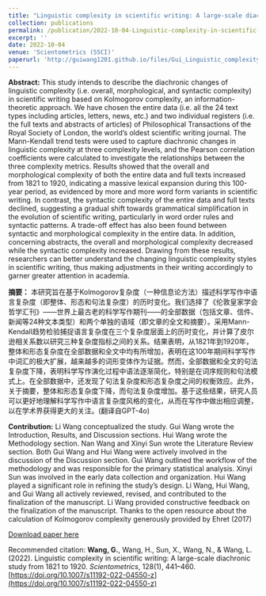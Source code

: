 ```yaml
---
title: "Linguistic complexity in scientific writing: A large‑scale diachronic study from 1821 to 1920"
collection: publications
permalink: /publication/2022-10-04-Linguistic-complexity-in-scientific-writing
excerpt: ''
date: 2022-10-04
venue: 'Scientometrics (SSCI)'
paperurl: 'http://guiwang1201.github.io/files/Gui_Linguistic_complexity_scientifc_writing.pdf'
---
```

**Abstract:** This study intends to describe the diachronic changes of linguistic complexity (i.e. overall, morphological, and syntactic complexity) in scientific writing based on Kolmogorov complexity, an information-theoretic approach. We have chosen the entire data (i.e. all the 24 text types including articles, letters, news, etc.) and two individual registers (i.e. the full texts and abstracts of articles) of Philosophical Transactions of the Royal Society of London, the world’s oldest scientific writing journal. The Mann-Kendall trend tests were used to capture diachronic changes in linguistic complexity at three complexity levels, and the Pearson correlation coefficients were calculated to investigate the relationships between the three complexity metrics. Results showed that the overall and morphological complexity of both the entire data and full texts increased from 1821 to 1920, indicating a massive lexical expansion during this 100-year period, as evidenced by more and more word form variants in scientific writing. In contrast, the syntactic complexity of the entire data and full texts declined, suggesting a gradual shift towards grammatical simplification in the evolution of scientific writing, particularly in word order rules and syntactic patterns. A trade-off effect has also been found between syntactic and morphological complexity in the entire data. In addition, concerning abstracts, the overall and morphological complexity decreased while the syntactic complexity increased. Drawing from these results, researchers can better understand the changing linguistic complexity styles in scientific writing, thus making adjustments in their writing accordingly to garner greater attention in academia.

**摘要：** 本研究旨在基于Kolmogorov复杂度（一种信息论方法）描述科学写作中语言复杂度（即整体、形态和句法复杂度）的历时变化。我们选择了《伦敦皇家学会哲学汇刊》——世界上最古老的科学写作期刊——的全部数据（包括文章、信件、新闻等24种文本类型）和两个单独的语域（即文章的全文和摘要）。采用Mann-Kendall趋势检验捕捉语言复杂度在三个复杂度层面上的历时变化，并计算了皮尔逊相关系数以研究三种复杂度指标之间的关系。结果表明，从1821年到1920年，整体和形态复杂度在全部数据和全文中均有所增加，表明在这100年期间科学写作中词汇的极大扩展，越来越多的词形变体作为证据。然而，全部数据和全文的句法复杂度下降，表明科学写作演化过程中语法逐渐简化，特别是在词序规则和句法模式上。在全部数据中，还发现了句法复杂度和形态复杂度之间的权衡效应。此外，关于摘要，整体和形态复杂度下降，而句法复杂度增加。基于这些结果，研究人员可以更好地理解科学写作中语言复杂度风格的变化，从而在写作中做出相应调整，以在学术界获得更大的关注。(翻译自GPT-4o)

**Contribution:** Li Wang conceptualized the study. Gui Wang wrote the Introduction, Results, and Discussion sections. Hui Wang wrote the Methodology section. Nan Wang and Xinyi Sun wrote the Literature Review section. Both Gui Wang and Hui Wang were actively involved in the discussion of the Discussion section. Gui Wang outlined the workflow of the methodology and was responsible for the primary statistical analysis. Xinyi Sun was involved in the early data collection and organization. Hui Wang played a significant role in refining the study’s design. Li Wang, Hui Wang, and Gui Wang all actively reviewed, revised, and contributed to the finalization of the manuscript. Li Wang provided constructive feedback on the finalization of the manuscript. Thanks to the open resource about the calculation of Kolmogorov complexity generously provided by Ehret (2017)

[Download paper here](http://guiwang1201.github.io/files/Gui_Linguistic_complexity_scientifc_writing.pdf)

Recommended citation: <b>Wang, G.</b>, Wang, H., Sun, X., Wang, N., & Wang, L. (2022). Linguistic complexity in scientific writing: A large-scale diachronic study from 1821 to 1920. <i>Scientometrics</i>, 128(1), 441–460. [https://doi.org/10.1007/s11192-022-04550-z](https://doi.org/10.1007/s11192-022-04550-z)
